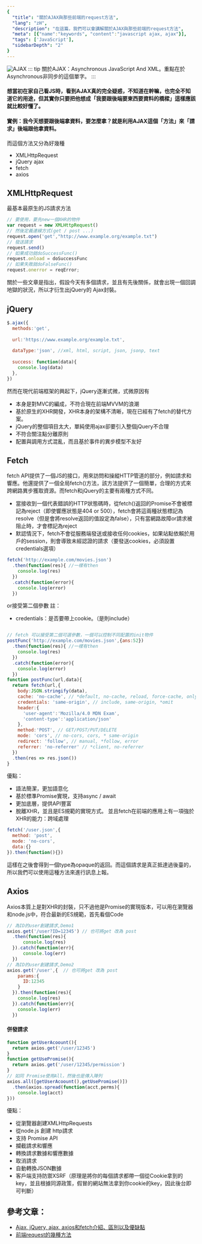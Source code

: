 ```yaml
---
{
  "title": "關於AJAX與那些前端的request方法",
  "lang": "zH",
  "description": "在這篇，我們可以會講解關於AJAX與那些前端的request方法",
  "meta": [{"name":"keywords", "content":"javascript ajax, ajax"}],
  "tags": ['JavaScript'],
  "sidebarDepth": "2"
}
---
```

![AJAX](https://miro.medium.com/max/1400/1*n2NLoddl8yzr8usaOk8juA.jpeg)
::: tip
關於AJAX：Asynchronous JavaScript And XML。重點在於Asynchronous非同步的這個單字。
:::
#### 想當初在家自己看JS時，看到AJAX真的完全疑惑，不知道在幹嘛，也完全不知道它的用途，但其實你只要把他想成「我要跟後端要東西要資料的橋樑」這樣應該就比較好懂了。
#### 實例：我今天想要跟後端拿資料，要怎麼拿？就是利用AJAX這個「方法」來「請求」後端跟他拿資料。
而這個方法又分為好幾種
* XMLHttpRequest
* jQuery ajax
* fetch
* axios
## XMLHttpRequest
最基本最原生的JS請求方法
```javascript
// 要使用，要先new一個XHR的物件
var request = new XMLHttpRequest()
// 然後定義連線方式(get / post ...)
request.open('get',"http://www.example.org/example.txt")
// 發送請求
request.send()
// 如果成功就doSuccessFunc()
request.onload = doSuccessFunc
// 如果失敗就doFalseFunc()
request.onerror = reqError;
```
關於一些文章是指出，假設今天有多個請求，並且有先後關係，就會出現一個回調地獄的狀況，所以才衍生出jQuery的 Ajax封裝。
## jQuery
```javascript
$.ajax({
  methods:'get',
  
  url:'https://www.example.org/example.txt',
  
  dataType:'json', //xml, html, script, json, jsonp, text
  
  success: function(data){
    console.log(data)
  },
})
```
然而在現代前端框架的興起下，jQuery逐漸式微，式微原因有
* 本身是對MVC的編成，不符合現在前端MVVM的浪潮
* 基於原生的XHR開發，XHR本身的架構不清晰，現在已經有了fetch的替代方案。
* jQuery的整個項目太大，單純使用ajax卻要引入整個jQuery不合理
* 不符合關注點分離原則
* 配置與調用方式混亂，而且基於事件的異步模型不友好
## Fetch
fetch API提供了一個JS的接口，用來訪問和操縱HTTP管道的部分，例如請求和響應。他還提供了一個全局fetch()方法，該方法提供了一個簡單，合理的方式來跨網路異步獲取資源。而fetch和jQuery的主要有兩種方式不同。
* 當接收到一個代表錯誤的HTTP狀態碼時，從fetch()返回的Promise不會被標記為reject（即使響應狀態是404 or 500），fetch會將這兩種狀態標記為resolve（但是會將resolve返回的值設定為false），只有當網路故障or請求被阻止時，才會標記為reject
* 默認情況下，fetch不會從服務端發送或接收任何cookies，如果站點依賴於用戶的session，則會導致未經認證的請求（要發送cookies，必須設置credentials選項）
```javascript
fetch('http://example.com/movies.json')
  .then(function(res){ //一樣有then
    console.log(res)
  })
  .catch(function(error){
    console.log(error)
  })
```
or接受第二個參數
註：
* credentials：是否要帶上cookie。（是則include）
```javascript

// fetch 可以接受第二個可選參數，一個可以控制不同配置的init物件
postFunc('http://example.com/movies.json',{ans:52})
  .then(function(res){ //一樣有then
    console.log(res)
  })
  .catch(function(error){
    console.log(error)
  })
function postFunc(url,data){
  return fetch(url,{
    body:JSON.stringify(data),
    cache: 'no-cache', // *default, no-cache, reload, force-cache, only-if-cached
    credentials: 'same-origin', // include, same-origin, *omit
    header:{
      'user-agent':'Mozilla/4.0 MDN Exam',
      'content-type':'application/json'
    },
    method:'POST', // GET/POST/PUT/DELETE
    mode: 'cors', // no-cors, cors, * same-origin
    redirect: 'follow', // manual, *follow, error
    referrer: 'no-referrer' // *client, no-referrer
  })
  .then(res => res.json())
}
```
優點：
* 語法簡潔，更加語意化
* 基於標準Promise實現，支持async / await
* 更加底層，提供API豐富
* 脫離XHR，並且是ES規範的實現方式。
並且fetch在前端的應用上有一項強於XHR的能力：跨域處理
```javascript
fetch('/user.json',{
  method: 'post',
  mode: 'no-cors',
  data:{}
}).then(function(){})
```
這樣在之後會得到一個type為opaque的返回。而這個請求是真正抵達過後臺的，所以我們可以使用這種方法來進行訊息上報。
## Axios
Axios本質上是對XHR的封裝，只不過他是Promise的實現版本，可以用在瀏覽器和node.js中，符合最新的ES規範，首先看個Code
```javascript
// 為ID的user創建請求,Demo1
axios.get('/user?ID=12345') // 也可將get 改為 post
  .then(function(res){
      console.log(res)
  }).catch(function(err){
      console.log(err)
  })
// 為ID的user創建請求,Demo2  
axios.get('/user',{  // 也可將get 改為 post
    params:{
      ID:12345
    }
  }).then(function(res){
    console.log(res)
  }).catch(function(err){
    console.log(err)
  })
```
#### 併發請求
```javascript
function getUserAcoount(){
  return axios.get('/user/12345')
}
function getUsePromise(){
  return axios.get('/user/12345/permission')
}
// 如同 Promise使用All，然後也是傳入陣列
axios.all([getUserAcoount(),getUsePromise()])
  .then(axios.spread(function(acct,perms){
    console.log(acct)
}))
```
優點：
* 從瀏覽器創建XMLHttpRequests
* 從node.js 創建 http請求
* 支持 Promise API
* 攔截請求和響應
* 轉換請求數據和響應數據
* 取消請求
* 自動轉換JSON數據
* 客戶端支持防禦XSRF（原理是將你的每個請求都帶一個從Cookie拿到的key，並且根據同源政策，假冒的網站無法拿到你cookie的key，因此後台即可判斷）

## 參考文章：
* [Ajax, jQuery, ajax, axios和fetch介紹、區別以及優缺點](https://www.twblogs.net/a/5d5f0b8ebd9eee5327fde290)
* [前端request的幾種方法](https://medium.com/dot-js/%E7%94%B1%E5%89%8D%E7%AB%AFrequest-%E7%9A%84%E5%B9%BE%E7%A8%AE%E6%96%B9%E6%B3%95-fbf8a0b4023a)
